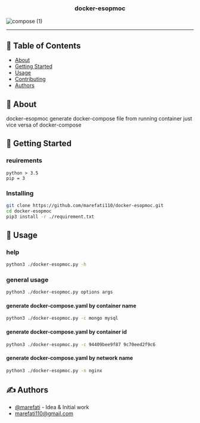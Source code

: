 <h3 align="center">docker-esopmoc</h3>

![compose (1)](https://user-images.githubusercontent.com/42033084/119117077-1f40a100-ba3e-11eb-9d2b-8b33b51c4a4e.jpg)

---

## 📝 Table of Contents

- [About](#about)
- [Getting Started](#getting_started)
- [Usage](#usage)
- [Contributing](../CONTRIBUTING.md)
- [Authors](#authors)

## 🧐 About <a name = "about"></a>

docker-esopmoc generate docker-compose file from running container just vice versa of docker-compose

## 🏁 Getting Started <a name = "getting_started"></a>

### reuirements

```
python > 3.5
pip = 3
```

### Installing

```bash
git clone https://github.com/marefati110/docker-esopmoc.git
cd docker-esopmoc
pip3 install -r ./requirement.txt
```

## 🎈 Usage <a name="usage"></a>

### help

```bash
python3 ./docker-esopmoc.py -h
```

### general usage

```bash
python3 ./docker-esopmoc.py options args
```

#### generate docker-compose.yaml by container name

```bash
python3 ./docker-esopmoc.py -c mongo mysql
```

#### generate docker-compose.yaml by container id

```bash
python3 ./docker-esopmoc.py -c 94409bee9f87 9c70eed2f9c6
```

#### generate docker-compose.yaml by network name

```bash
python3 ./docker-esopmoc.py -n nginx
```

## ✍️ Authors <a name = "authors"></a>

- [@marefati](https://github.com/marefati110) - Idea & Initial work
- marefati110@gmail.com

